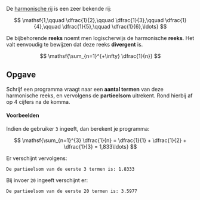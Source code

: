 De <a href="https://nl.wikipedia.org/wiki/Harmonische_rij" target="_blank">harmonische rij</a> is een zeer bekende rij:

$$
    \mathsf{1,\qquad \dfrac{1}{2},\qquad \dfrac{1}{3},\qquad \dfrac{1}{4},\qquad \dfrac{1}{5},\qquad \dfrac{1}{6},\ldots}
$$

De bijbehorende **reeks** noemt men logischerwijs de harmonische **reeks**. Het valt eenvoudig te bewijzen dat deze reeks **divergent** is.

$$
    \mathsf{\sum_{n=1}^{+\infty} \dfrac{1}{n}}
$$

## Opgave

Schrijf een programma vraagt naar een **aantal termen** van deze harmonische reeks, en vervolgens de **partieelsom** uitrekent. Rond hierbij af op 4 cijfers na de komma.

#### Voorbeelden

Indien de gebruiker `3` ingeeft, dan berekent je programma:

$$
    \mathsf{\sum_{n=1}^{3} \dfrac{1}{n} = \dfrac{1}{1} + \dfrac{1}{2} + \dfrac{1}{3} = 1,833\ldots} 
$$

Er verschijnt vervolgens:
```
De partieelsom van de eerste 3 termen is: 1.8333
```

Bij invoer `20` ingeeft verschijnt er:
```
De partieelsom van de eerste 20 termen is: 3.5977
```

